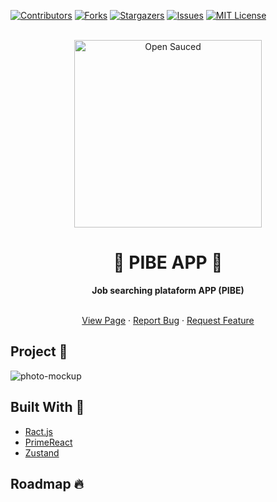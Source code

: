 [![Contributors][contributors-shield]][contributors-url]
[![Forks][forks-shield]][forks-url]
[![Stargazers][stars-shield]][stars-url]
[![Issues][issues-shield]][issues-url]
[![MIT License][license-shield]][license-url]

<div align="center">
  <br>
  <img alt="Open Sauced" src="https://s3.aws-k8s.generated.photos/ai-generated-photos/upscaler-uploads/uploads/588/1d2d744c-24b1-4297-b29a-5f6d61476666.png" width="300px">
  <h1> 🏢 <strong>PIBE APP</strong> 🏢 </h1>
  <strong>Job searching plataform APP (PIBE)</strong>
</div>
<br>


 <p align="center">
    <a href="https://pibe-api.herokuapp.com/api/v1/pibe/swagger-ui">View Page</a>
    ·
    <a href="https://github.com/ThePandaDevs/pibe-app/issues">Report Bug</a>
    ·
    <a href="https://github.com/ThePandaDevs/pibe-app/issues">Request Feature</a>
</p>

## Project 📌

![photo-mockup](https://s3.aws-k8s.generated.photos/ai-generated-photos/upscaler-uploads/uploads/28/f8092fb1-2cc3-42c4-b725-776a7c60e876.png)



## Built With 🚧

-   [Ract.js](https://es.reactjs.org/)
-   [PrimeReact](https://www.primefaces.org/primereact/)
-   [Zustand](https://zustand-demo.pmnd.rs/)

## Roadmap 🔥


[contributors-shield]: https://img.shields.io/github/contributors/HectorSaldes/liber.svg?style=for-the-badge&logo=counterstrike&color=2557A7
[contributors-url]: https://github.com/ThePandaDevs/pibe-app/graphs/contributors
[forks-shield]: https://img.shields.io/github/forks/HectorSaldes/liber.svg?style=for-the-badge&logo=forestry&color=EAF3FB
[forks-url]: https://github.com/ThePandaDevs/pibe-app/network/members
[stars-shield]: https://img.shields.io/github/stars/HectorSaldes/liber.svg?style=for-the-badge&logo=riseup&color=F763B6
[stars-url]: https://github.com/ThePandaDevs/pibe-app/stargazers
[issues-shield]: https://img.shields.io/github/issues/HectorSaldes/liber.svg?style=for-the-badge&logo=stardock&color=2557A7
[issues-url]: https://github.com/ThePandaDevs/pibe-app/issues
[license-shield]: https://img.shields.io/github/license/HectorSaldes/liber.svg?style=for-the-badge&logo=wikidata&color=E6E2E2
[license-url]: https://github.com/ThePandaDevs/pibe-app/blob/master/LICENSE.txt
[photo-mockup]: https://s3.aws-k8s.generated.photos/ai-generated-photos/upscaler-uploads/uploads/28/f8092fb1-2cc3-42c4-b725-776a7c60e876.png
